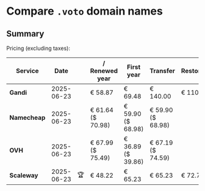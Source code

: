 # Compare `.voto` domain names

## Summary

Pricing (excluding taxes):

| Service | Date |  | / Renewed year | First year | Transfer | Restoration |
|--|--|--|--|--|--|--|
| **Gandi** | 2025-06-23 |  | € 58.87 | € 69.48 | € 140.00 | € 110.71 |
| **Namecheap** | 2025-06-23 |  | € 61.64<br>($ 70.98) | € 59.90<br>($ 68.98) | € 59.90<br>($ 68.98) |  |
| **OVH** | 2025-06-23 |  | € 67.99<br>($ 75.49) | € 36.89<br>($ 39.86) | € 67.19<br>($ 74.59) |  |
| **Scaleway** | 2025-06-23 | 🏆 | € 48.22 | € 65.23 | € 65.23 | € 72.76 |
